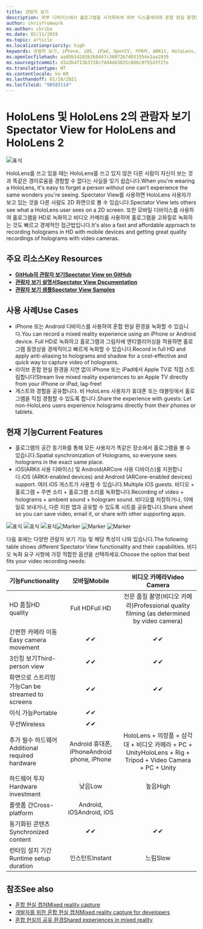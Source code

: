 ```yaml
---
title: 관람자 보기
description: 외부 디바이스에서 홀로그램을 시각화하여 외부 디스플레이에 혼합 현실 환경을 표시하거나 기록합니다.
author: chrisfromwork
ms.author: chriba
ms.date: 02/11/2019
ms.topic: article
ms.localizationpriority: high
keywords: 관람자 보기, iPhone, iOS, iPad, OpenCV, 카메라, ARKit, HoloLens, Mixed Reality, Mixed Reality Toolkit, 데모, 레코드
ms.openlocfilehash: aa85b54283b260447c36072b74031554e1aa1939
ms.sourcegitcommit: d3a3b4f13b3728cfdd4d43035c806c0791d3f2fe
ms.translationtype: HT
ms.contentlocale: ko-KR
ms.lasthandoff: 01/20/2021
ms.locfileid: "98583114"
---
```

# <a name="spectator-view-for-hololens-and-hololens-2"></a><span data-ttu-id="72bf3-104">HoloLens 및 HoloLens 2의 관람자 보기</span><span class="sxs-lookup"><span data-stu-id="72bf3-104">Spectator View for HoloLens and HoloLens 2</span></span>

![표식](images/SpecViewPhoneHero.jpg)

<span data-ttu-id="72bf3-106">HoloLens를 쓰고 있을 때는 HoloLens를 쓰고 있지 않은 다른 사람이 자신이 보는 것과 똑같은 경이로움을 경험할 수 없다는 사실을 잊기 쉽습니다.</span><span class="sxs-lookup"><span data-stu-id="72bf3-106">When you're wearing a HoloLens, it's easy to forget a person without one can't experience the same wonders you're seeing.</span></span> <span data-ttu-id="72bf3-107">Spectator View를 사용하면 HoloLens 사용자가 보고 있는 것을 다른 사람도 2D 화면으로 볼 수 있습니다.</span><span class="sxs-lookup"><span data-stu-id="72bf3-107">Spectator View lets others see what a HoloLens user sees on a 2D screen.</span></span> <span data-ttu-id="72bf3-108">또한 모바일 디바이스를 사용하여 홀로그램을 HD로 녹화하고 비디오 카메라를 사용하여 홀로그램을 고화질로 녹화하는 것도 빠르고 경제적인 접근법입니다.</span><span class="sxs-lookup"><span data-stu-id="72bf3-108">It's also a fast and affordable approach to recording holograms in HD with mobile devices and getting great quality recordings of holograms with video cameras.</span></span>

## <a name="key-resources"></a><span data-ttu-id="72bf3-109">주요 리소스</span><span class="sxs-lookup"><span data-stu-id="72bf3-109">Key Resources</span></span>

* [<span data-ttu-id="72bf3-110">**GitHub의 관람자 보기**</span><span class="sxs-lookup"><span data-stu-id="72bf3-110">**Spectator View on GitHub**</span></span>](https://github.com/microsoft/MixedReality-SpectatorView)
* [<span data-ttu-id="72bf3-111">**관람자 보기 설명서**</span><span class="sxs-lookup"><span data-stu-id="72bf3-111">**Spectator View Documentation**</span></span>](https://microsoft.github.io/MixedReality-SpectatorView/README.html)
* [<span data-ttu-id="72bf3-112">**관람자 보기 샘플**</span><span class="sxs-lookup"><span data-stu-id="72bf3-112">**Spectator View Samples**</span></span>](https://github.com/microsoft/MixedReality-SpectatorView/tree/master/samples)

## <a name="use-cases"></a><span data-ttu-id="72bf3-113">사용 사례</span><span class="sxs-lookup"><span data-stu-id="72bf3-113">Use Cases</span></span>

* <span data-ttu-id="72bf3-114">iPhone 또는 Android 디바이스를 사용하여 혼합 현실 환경을 녹화할 수 있습니다.</span><span class="sxs-lookup"><span data-stu-id="72bf3-114">You can record a mixed reality experience using an iPhone or Android device.</span></span> <span data-ttu-id="72bf3-115">Full HD로 녹화하고 홀로그램과 그림자에 앤티앨리어싱을 적용하면 홀로그램 동영상을 경제적이고 빠르게 녹화할 수 있습니다.</span><span class="sxs-lookup"><span data-stu-id="72bf3-115">Record in full HD and apply anti-aliasing to holograms and shadow for a cost-effective and quick way to capture video of holograms.</span></span>
* <span data-ttu-id="72bf3-116">라이브 혼합 현실 환경을 지연 없이 iPhone 또는 iPad에서 Apple TV로 직접 스트림합니다!</span><span class="sxs-lookup"><span data-stu-id="72bf3-116">Stream live mixed reality experiences to an Apple TV directly from your iPhone or iPad, lag-free!</span></span>
* <span data-ttu-id="72bf3-117">게스트와 경험을 공유합니다. 비 HoloLens 사용자가 휴대폰 또는 태블릿에서 홀로그램을 직접 경험할 수 있도록 합니다.</span><span class="sxs-lookup"><span data-stu-id="72bf3-117">Share the experience with guests: Let non-HoloLens users experience holograms directly from their phones or tablets.</span></span>

## <a name="current-features"></a><span data-ttu-id="72bf3-118">현재 기능</span><span class="sxs-lookup"><span data-stu-id="72bf3-118">Current Features</span></span>

* <span data-ttu-id="72bf3-119">홀로그램의 공간 동기화를 통해 모든 사용자가 똑같은 장소에서 홀로그램을 볼 수 있습니다.</span><span class="sxs-lookup"><span data-stu-id="72bf3-119">Spatial synchronization of Holograms, so everyone sees holograms in the exact same place.</span></span>
* <span data-ttu-id="72bf3-120">iOS(ARKit 사용 디바이스) 및 Android(ARCore 사용 디바이스)를 지원합니다.</span><span class="sxs-lookup"><span data-stu-id="72bf3-120">iOS (ARKit-enabled devices) and Android (ARCore-enabled devices) support.</span></span>
<span data-ttu-id="72bf3-121">여러 iOS 게스트가 사용할 수 있습니다.</span><span class="sxs-lookup"><span data-stu-id="72bf3-121">Multiple iOS guests.</span></span>
<span data-ttu-id="72bf3-122">비디오 + 홀로그램 + 주변 소리 + 홀로그램 소리를 녹화합니다.</span><span class="sxs-lookup"><span data-stu-id="72bf3-122">Recording of video + holograms + ambient sound + hologram sound.</span></span>
<span data-ttu-id="72bf3-123">비디오를 저장하거나, 이메일로 보내거나, 다른 지원 앱과 공유할 수 있도록 시트를 공유합니다.</span><span class="sxs-lookup"><span data-stu-id="72bf3-123">Share sheet so you can save video, email it, or share with other supporting apps.</span></span>

<span data-ttu-id="72bf3-124">![표식](images/SpecViewPhoneDemo.jpg)
![표식](images/hololensspectatorview-500px.jpg) ![표식](images/spectatorview-300px.png)</span><span class="sxs-lookup"><span data-stu-id="72bf3-124">![Marker](images/SpecViewPhoneDemo.jpg)
![Marker](images/hololensspectatorview-500px.jpg) ![Marker](images/spectatorview-300px.png)</span></span>

<span data-ttu-id="72bf3-125">다음 표에는 다양한 관람자 보기 기능 및 해당 특성이 나와 있습니다.</span><span class="sxs-lookup"><span data-stu-id="72bf3-125">The following table shows different Spectator View functionality and their capabilities.</span></span> <span data-ttu-id="72bf3-126">비디오 녹화 요구 사항에 가장 적합한 옵션을 선택하세요.</span><span class="sxs-lookup"><span data-stu-id="72bf3-126">Choose the option that best fits your video recording needs:</span></span>

|      <span data-ttu-id="72bf3-127">기능</span><span class="sxs-lookup"><span data-stu-id="72bf3-127">Functionality</span></span>                                | <span data-ttu-id="72bf3-128">모바일</span><span class="sxs-lookup"><span data-stu-id="72bf3-128">Mobile</span></span>                  |                    <span data-ttu-id="72bf3-129">비디오 카메라</span><span class="sxs-lookup"><span data-stu-id="72bf3-129">Video Camera</span></span>              |
|--------------------------------------|:-----------------------:|:-------------------------------------------:|
| <span data-ttu-id="72bf3-130">HD 품질</span><span class="sxs-lookup"><span data-stu-id="72bf3-130">HD quality</span></span>                           |         <span data-ttu-id="72bf3-131">Full HD</span><span class="sxs-lookup"><span data-stu-id="72bf3-131">Full HD</span></span>         |        <span data-ttu-id="72bf3-132">전문 품질 촬영(비디오 카메라)</span><span class="sxs-lookup"><span data-stu-id="72bf3-132">Professional quality filming (as determined by video camera)</span></span>      |
| <span data-ttu-id="72bf3-133">간편한 카메라 이동</span><span class="sxs-lookup"><span data-stu-id="72bf3-133">Easy camera movement</span></span>                 |            <span data-ttu-id="72bf3-134">✔</span><span class="sxs-lookup"><span data-stu-id="72bf3-134">✔</span></span>            |                      <span data-ttu-id="72bf3-135">✔</span><span class="sxs-lookup"><span data-stu-id="72bf3-135">✔</span></span>                      |
| <span data-ttu-id="72bf3-136">3인칭 보기</span><span class="sxs-lookup"><span data-stu-id="72bf3-136">Third-person view</span></span>                    |            <span data-ttu-id="72bf3-137">✔</span><span class="sxs-lookup"><span data-stu-id="72bf3-137">✔</span></span>            |                      <span data-ttu-id="72bf3-138">✔</span><span class="sxs-lookup"><span data-stu-id="72bf3-138">✔</span></span>                      |
| <span data-ttu-id="72bf3-139">화면으로 스트리밍 가능</span><span class="sxs-lookup"><span data-stu-id="72bf3-139">Can be streamed to screens</span></span>           |            <span data-ttu-id="72bf3-140">✔</span><span class="sxs-lookup"><span data-stu-id="72bf3-140">✔</span></span>            |                      <span data-ttu-id="72bf3-141">✔</span><span class="sxs-lookup"><span data-stu-id="72bf3-141">✔</span></span>                      |
| <span data-ttu-id="72bf3-142">이식 가능</span><span class="sxs-lookup"><span data-stu-id="72bf3-142">Portable</span></span>                             |            <span data-ttu-id="72bf3-143">✔</span><span class="sxs-lookup"><span data-stu-id="72bf3-143">✔</span></span>            |                                             |
| <span data-ttu-id="72bf3-144">무선</span><span class="sxs-lookup"><span data-stu-id="72bf3-144">Wireless</span></span>                             |            <span data-ttu-id="72bf3-145">✔</span><span class="sxs-lookup"><span data-stu-id="72bf3-145">✔</span></span>            |                                             |
| <span data-ttu-id="72bf3-146">추가 필수 하드웨어</span><span class="sxs-lookup"><span data-stu-id="72bf3-146">Additional required hardware</span></span>         |     <span data-ttu-id="72bf3-147">Android 휴대폰, iPhone</span><span class="sxs-lookup"><span data-stu-id="72bf3-147">Android phone, iPhone</span></span>    | <span data-ttu-id="72bf3-148">HoloLens + 의장품 + 삼각대 + 비디오 카메라 + PC + Unity</span><span class="sxs-lookup"><span data-stu-id="72bf3-148">HoloLens + Rig + Tripod + Video Camera + PC + Unity</span></span> |
| <span data-ttu-id="72bf3-149">하드웨어 투자</span><span class="sxs-lookup"><span data-stu-id="72bf3-149">Hardware investment</span></span>                  |           <span data-ttu-id="72bf3-150">낮음</span><span class="sxs-lookup"><span data-stu-id="72bf3-150">Low</span></span>            |                     <span data-ttu-id="72bf3-151">높음</span><span class="sxs-lookup"><span data-stu-id="72bf3-151">High</span></span>                    |
| <span data-ttu-id="72bf3-152">플랫폼 간</span><span class="sxs-lookup"><span data-stu-id="72bf3-152">Cross-platform</span></span>                       |           <span data-ttu-id="72bf3-153">Android, iOS</span><span class="sxs-lookup"><span data-stu-id="72bf3-153">Android, iOS</span></span>   |                                             |
| <span data-ttu-id="72bf3-154">동기화된 콘텐츠</span><span class="sxs-lookup"><span data-stu-id="72bf3-154">Synchronized content</span></span>                 |            <span data-ttu-id="72bf3-155">✔</span><span class="sxs-lookup"><span data-stu-id="72bf3-155">✔</span></span>            |                      <span data-ttu-id="72bf3-156">✔</span><span class="sxs-lookup"><span data-stu-id="72bf3-156">✔</span></span>                      |
| <span data-ttu-id="72bf3-157">런타임 설치 기간</span><span class="sxs-lookup"><span data-stu-id="72bf3-157">Runtime setup duration</span></span>               |         <span data-ttu-id="72bf3-158">인스턴트</span><span class="sxs-lookup"><span data-stu-id="72bf3-158">Instant</span></span>          |                     <span data-ttu-id="72bf3-159">느림</span><span class="sxs-lookup"><span data-stu-id="72bf3-159">Slow</span></span>                    |
## <a name="see-also"></a><span data-ttu-id="72bf3-160">참조</span><span class="sxs-lookup"><span data-stu-id="72bf3-160">See also</span></span>

* [<span data-ttu-id="72bf3-161">혼합 현실 캡처</span><span class="sxs-lookup"><span data-stu-id="72bf3-161">Mixed reality capture</span></span>](/hololens/holographic-photos-and-videos) 
* [<span data-ttu-id="72bf3-162">개발자를 위한 혼합 현실 캡처</span><span class="sxs-lookup"><span data-stu-id="72bf3-162">Mixed reality capture for developers</span></span>](mixed-reality-capture-for-developers.md)
* [<span data-ttu-id="72bf3-163">혼합 현실의 공유 환경</span><span class="sxs-lookup"><span data-stu-id="72bf3-163">Shared experiences in mixed reality</span></span>](shared-experiences-in-mixed-reality.md)
